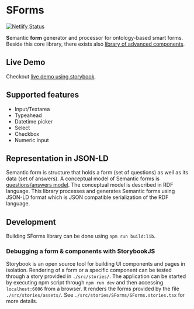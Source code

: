 # SForms
[![Netlify Status](https://api.netlify.com/api/v1/badges/004d6408-4ff5-4719-905e-5d83d5feef01/deploy-status)](https://app.netlify.com/sites/s-forms-kbss/deploys)

**S**emantic **form** generator and processor for ontology-based smart forms. Beside this core library, there exists also [library of advanced components](https://github.com/kbss-cvut/s-forms-components).

## Live Demo

Checkout [live demo using storybook](https://s-forms-kbss.netlify.app).

## Supported features

- Input/Textarea
- Typeahead
- Datetime picker
- Select
- Checkbox
- Numeric input

## Representation in JSON-LD

Semantic form is structure that holds a form (set of questions) as well as its data (set of answers).
A conceptual model of Semantic forms is [questions/answers model](https://kbss.felk.cvut.cz/gitblit/summary/s-forms-model.git).
The conceptual model is described in RDF language. This library processes and generates Semantic forms using JSON-LD
format which is JSON compatible serialization of the RDF language.

## Development

Building SForms library can be done using `npm run build:lib`.

### Debugging a form & components with StorybookJS

Storybook is an open source tool for building UI components and pages in isolation. Rendering of a form or a specific component can be tested through a story provided in `./src/stories/`. The application can be started by executing npm script through `npm run dev` and then accessing `localhost:6006` from a browser. It renders the forms provided by the file `./src/stories/assets/`. See `./src/stories/SForms/SForms.stories.tsx` for more details.
